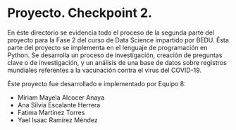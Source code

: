 # Proyecto. Checkpoint 2.

En éste directorio se evidencia todo el proceso de la segunda parte del proyecto para la Fase 2 del curso de Data Science impartido por BEDU. Ésta parte del proyecto se implementa en el lenguaje de programación en Python. Se desarrolla un proceso de investigación, creación de preguntas clave o de investigación, y un análisis de una base de datos sobre registros mundiales referentes a la vacunación contra el virus del COVID-19.

Éste proyecto fue desarrollado e implementado por
Equipo 8:
- Miriam Mayela Alcocer Anaya
- Ana Silvia Escalante Herrera
- Fatima Martínez Torres
- Yael Isaac Ramírez Méndez
